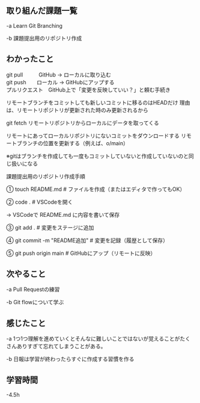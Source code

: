 ## 取り組んだ課題一覧  
-a  Learn Git Branching

-b 課題提出用のリポジトリ作成

## わかったこと
git pull　　　GitHub → ローカルに取り込む  
git push　　ローカル → GitHubにアップする  
プルリクエスト　GitHub上で「変更を反映していい？」と頼む手続き

リモートブランチをコミットしても新しいコミットに移るのはHEADだけ
理由は、リモートリポジトリが更新された時のみ更新されるから

git fetch  リモートリポジトリからローカルにデータを取ってくる

リモートにあってローカルリポジトリにないコミットをダウンロードする
リモートブランチの位置を更新する（例えば、o/main）

※gitはブランチを作成しても一度もコミットしていないと作成していないのと同じ扱いになる

課題提出用のリポジトリ作成手順

① touch README.md         # ファイルを作成（またはエディタで作ってもOK）

② code .                  # VSCodeを開く

→ VSCodeで README.md に内容を書いて保存

③ git add .               # 変更をステージに追加

④ git commit -m "README追加"  # 変更を記録（履歴として保存）

⑤ git push origin main    # GitHubにアップ（リモートに反映）

## 次やること
-a  Pull Requestの練習

-b  Git flowについて学ぶ

## 感じたこと
-a  1つ1つ理解を進めていくとそんなに難しいことではないが覚えることがたくさんありすぎて忘れてしまうことがある。

-b  日報は学習が終わったらすぐに作成する習慣を作る

## 学習時間
-4.5h
